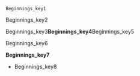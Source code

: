 ```ngMeta
Beginnings_key1
```
Beginnings_key2

Beginnings_key3**Beginnings_key4**Beginnings_key5

Beginnings_key6


**Beginnings_key7**

- Beginnings_key8
